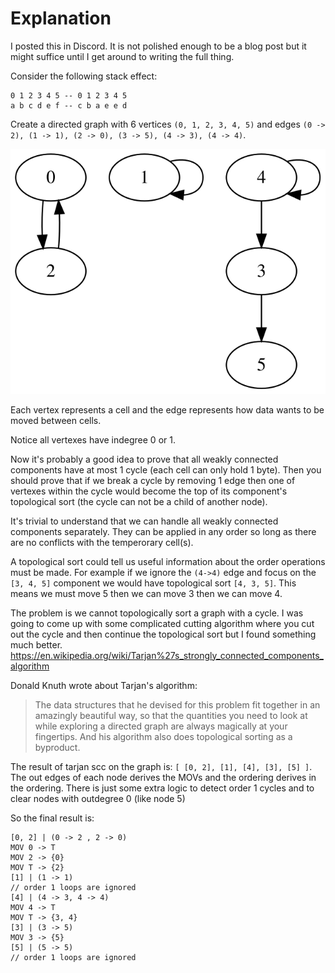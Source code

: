 # Explanation

I posted this in Discord. It is not polished enough to be a blog post but it might suffice until I get around to writing the full thing.

Consider the following stack effect:

```
0 1 2 3 4 5 -- 0 1 2 3 4 5
a b c d e f -- c b a e e d
```

Create a directed graph with 6 vertices `(0, 1, 2, 3, 4, 5)` and edges `(0 -> 2), (1 -> 1), (2 -> 0), (3 -> 5), (4 -> 3), (4 -> 4)`. 

![graph](./graphviz.svg)

Each vertex represents a cell and the edge represents how data wants to be moved between cells.

Notice all vertexes have indegree 0 or 1.

Now it's probably a good idea to prove that all weakly connected components have at most 1 cycle (each cell can only hold 1 byte). Then you should prove that if we break a cycle by removing 1 edge then one of vertexes within the cycle would become the top of its component's topological sort (the cycle can not be a child of another node).

It's trivial to understand that we can handle all weakly connected components separately. They can be applied in any order so long as there are no conflicts with the temperorary cell(s).

A topological sort could tell us useful information about the order operations must be made. For example if we ignore the `(4->4)` edge and focus on the `[3, 4, 5]` component we would have topological sort `[4, 3, 5]`. This means we must move 5 then we can move 3 then we can move 4.

The problem is we cannot topologically sort a graph with a cycle. I was going to come up with some complicated cutting algorithm where you cut out the cycle and then continue the topological sort but I found something much better. <https://en.wikipedia.org/wiki/Tarjan%27s_strongly_connected_components_algorithm>

Donald Knuth wrote about Tarjan's algorithm:
> The data structures that he devised for this problem fit together in an amazingly beautiful way, so that the quantities you need to look at while exploring a directed graph are always magically at your fingertips. And his algorithm also does topological sorting as a byproduct.

The result of tarjan scc on the graph is: `[ [0, 2], [1], [4], [3], [5] ]`. The out edges of each node derives the MOVs and the ordering derives in the ordering. There is just some extra logic to detect order 1 cycles and to clear nodes with outdegree 0 (like node 5)

So the final result is:
```
[0, 2] | (0 -> 2 , 2 -> 0)
MOV 0 -> T
MOV 2 -> {0}
MOV T -> {2}
[1] | (1 -> 1)
// order 1 loops are ignored
[4] | (4 -> 3, 4 -> 4)
MOV 4 -> T
MOV T -> {3, 4}
[3] | (3 -> 5)
MOV 3 -> {5}
[5] | (5 -> 5)
// order 1 loops are ignored
```

